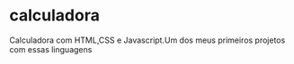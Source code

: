 # calculadora
Calculadora com HTML,CSS e Javascript.Um dos meus primeiros projetos com essas linguagens
